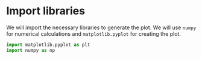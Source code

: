 # Import libraries

We will import the necessary libraries to generate the plot. We will use `numpy` for numerical calculations and `matplotlib.pyplot` for creating the plot.

```python
import matplotlib.pyplot as plt
import numpy as np
```
